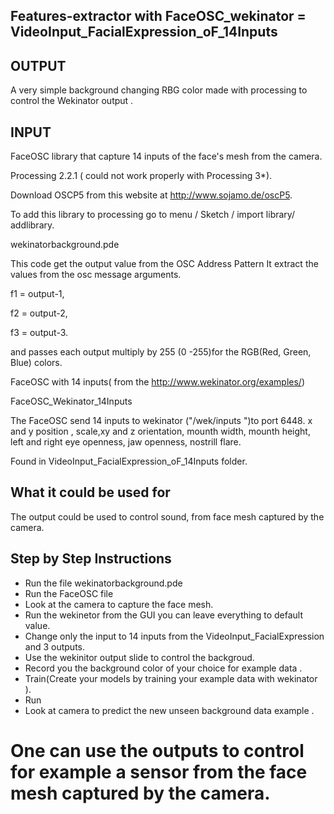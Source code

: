 ## Features-extractor with FaceOSC_wekinator = VideoInput_FacialExpression_oF_14Inputs
## OUTPUT
A very simple background changing  RBG color made with processing to control the  Wekinator output .

## INPUT
FaceOSC library that capture 14 inputs of the face's mesh from the camera. 

Processing 2.2.1 ( could not work properly with Processing 3*).

Download OSCP5 from  this website at http://www.sojamo.de/oscP5.

To add this library to processing go to   menu / Sketch / import library/ addlibrary.

wekinatorbackground.pde 

This  code  get the output value from the OSC Address Pattern 
It  extract the values from the osc message arguments.

f1 = output-1,

f2 = output-2,

f3 = output-3.

and passes each output multiply by 255 (0 -255)for the RGB(Red, Green, Blue) colors.


 FaceOSC with 14 inputs( from the http://www.wekinator.org/examples/)
 
 FaceOSC_Wekinator_14Inputs
 
 The FaceOSC send 14 inputs to wekinator ("/wek/inputs ")to port 6448.
 x and y position , scale,xy and z orientation, mounth width, mounth height, left and right eye openness,
 jaw openness, nostrill flare.

 Found in  VideoInput_FacialExpression_oF_14Inputs folder.
 
 

## What it could be used for
 
The output could be used to control sound, from face mesh captured by the camera.

## Step by Step Instructions
* Run the file wekinatorbackground.pde
* Run the FaceOSC file
* Look at the camera to capture the face mesh.
* Run the wekinetor from the GUI you can leave everything to default value.
* Change only the input to 14 inputs from the VideoInput_FacialExpression and 3 outputs.
* Use the wekinitor output slide to control the backgroud.
* Record you the background color of your choice for example data .
* Train(Create your models by training your example data with wekinator ).
* Run
* Look at camera to predict the new unseen background data example .
# One can use the outputs to control for example a sensor from the face mesh captured by the camera.
